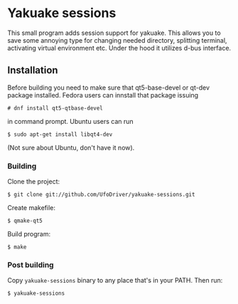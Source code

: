 # Yakuake sessions

This small program adds session support for yakuake. This allows you to save some annoying type for changing needed directory, splitting terminal, activating virtual environment etc. Under the hood it utilizes d-bus interface. 


## Installation

Before building you need to make sure that qt5-base-devel or qt-dev package installed. Fedora users can innstall that package issuing

`# dnf install qt5-qtbase-devel`

in command prompt. Ubuntu users can run

`$ sudo apt-get install libqt4-dev`

(Not sure about Ubuntu, don't have it now).

### Building

Clone the project:

`$ git clone git://github.com/UfoDriver/yakuake-sessions.git`

Create makefile:

`$ qmake-qt5`

Build program:

`$ make`

### Post building

Copy `yakuake-sessions` binary to any place that's in your PATH. Then run:

`$ yakuake-sessions`
